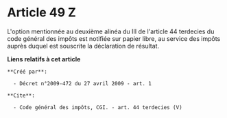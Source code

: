 # Article 49 Z

L'option mentionnée au deuxième alinéa du III de l'article 44 terdecies du code général des impôts est notifiée sur papier
libre, au service des impôts auprès duquel est souscrite la déclaration de résultat.

**Liens relatifs à cet article**

	**Créé par**:

	  - Décret n°2009-472 du 27 avril 2009 - art. 1

	**Cite**:

	  - Code général des impôts, CGI. - art. 44 terdecies (V)
